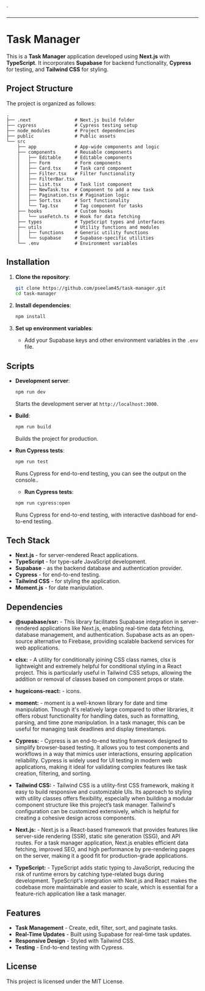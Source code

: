 `

---

# Task Manager

This is a **Task Manager** application developed using **Next.js** with **TypeScript**. It incorporates **Supabase** for backend functionality, **Cypress** for testing, and **Tailwind CSS** for styling.

## Project Structure

The project is organized as follows:

```
.
├── .next                # Next.js build folder
├── cypress              # Cypress testing setup
├── node_modules         # Project dependencies
├── public               # Public assets
└── src
    ├── app              # App-wide components and logic
    ├── components       # Reusable components
    │   ├── Editable     # Editable components
    │   ├── Form         # Form components
    │   ├── Card.tsx     # Task card component
    │   ├── Filter.tsx   # Filter functionality
    │   ├── FilterBar.tsx
    │   ├── List.tsx     # Task list component
    │   ├── NewTask.tsx  # Component to add a new task
    │   ├── Pagination.tsx # Pagination logic
    │   ├── Sort.tsx     # Sort functionality
    │   └── Tag.tsx      # Tag component for tasks
    ├── hooks            # Custom hooks
    │   └── useFetch.ts  # Hook for data fetching
    ├── types            # TypeScript types and interfaces
    ├── utils            # Utility functions and modules
    │   ├── functions    # Generic utility functions
    │   └── supabase     # Supabase-specific utilities
    └── .env             # Environment variables
```

## Installation

1. **Clone the repository**:

   ```bash
   git clone https://github.com/pseelam45/task-manager.git
   cd task-manager
   ```

2. **Install dependencies**:

   ```bash
   npm install
   ```

3. **Set up environment variables**:
   - Add your Supabase keys and other environment variables in the `.env` file.

## Scripts

- **Development server**:

  ```bash
  npm run dev
  ```

  Starts the development server at `http://localhost:3000`.

- **Build**:

  ```bash
  npm run build
  ```

  Builds the project for production.

- **Run Cypress tests**:

  ```bash
  npm run test
  ```

  Runs Cypress for end-to-end testing, you can see the output on the console..

  - **Run Cypress tests**:

  ```bash
  npm run cypress:open
  ```

  Runs Cypress for end-to-end testing, with interactive dashboad for end-to-end testing.

## Tech Stack

- **Next.js** - for server-rendered React applications.
- **TypeScript** - for type-safe JavaScript development.
- **Supabase** - as the backend database and authentication provider.
- **Cypress** - for end-to-end testing.
- **Tailwind CSS** - for styling the application.
- **Moment.js** - for date manipulation.

## Dependencies

- **@supabase/ssr:** - This library facilitates Supabase integration in server-rendered applications like Next.js, enabling real-time data fetching, database management, and authentication. Supabase acts as an open-source alternative to Firebase, providing scalable backend services for web applications.

- **clsx:** - A utility for conditionally joining CSS class names, clsx is lightweight and extremely helpful for conditional styling in a React project. This is particularly useful in Tailwind CSS setups, allowing the addition or removal of classes based on component props or state.

- **hugeicons-react:** - icons.

- **moment:** - moment is a well-known library for date and time manipulation. Though it's relatively large compared to other libraries, it offers robust functionality for handling dates, such as formatting, parsing, and time zone manipulation. In a task manager, this can be useful for managing task deadlines and display timestamps.

- **Cypress:** - Cypress is an end-to-end testing framework designed to simplify browser-based testing. It allows you to test components and workflows in a way that mimics user interactions, ensuring application reliability. Cypress is widely used for UI testing in modern web applications, making it ideal for validating complex features like task creation, filtering, and sorting.

- **Tailwind CSS:** - Tailwind CSS is a utility-first CSS framework, making it easy to build responsive and customizable UIs. Its approach to styling with utility classes offers flexibility, especially when building a modular component structure like this project’s task manager. Tailwind's configuration can be customized extensively, which is helpful for creating a cohesive design across components.

- **Next.js:** - Next.js is a React-based framework that provides features like server-side rendering (SSR), static site generation (SSG), and API routes. For a task manager application, Next.js enables efficient data fetching, improved SEO, and high performance by pre-rendering pages on the server, making it a good fit for production-grade applications.

- **TypeScript:** - TypeScript adds static typing to JavaScript, reducing the risk of runtime errors by catching type-related bugs during development. TypeScript's integration with Next.js and React makes the codebase more maintainable and easier to scale, which is essential for a feature-rich application like a task manager.

## Features

- **Task Management** - Create, edit, filter, sort, and paginate tasks.
- **Real-Time Updates** - Built using Supabase for real-time task updates.
- **Responsive Design** - Styled with Tailwind CSS.
- **Testing** - End-to-end testing with Cypress.

## License

This project is licensed under the MIT License.
